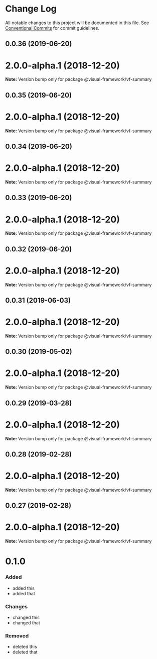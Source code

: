 # Change Log

All notable changes to this project will be documented in this file.
See [Conventional Commits](https://conventionalcommits.org) for commit guidelines.

## 0.0.36 (2019-06-20)



# 2.0.0-alpha.1 (2018-12-20)

**Note:** Version bump only for package @visual-framework/vf-summary





## 0.0.35 (2019-06-20)



# 2.0.0-alpha.1 (2018-12-20)

**Note:** Version bump only for package @visual-framework/vf-summary





## 0.0.34 (2019-06-20)



# 2.0.0-alpha.1 (2018-12-20)

**Note:** Version bump only for package @visual-framework/vf-summary





## 0.0.33 (2019-06-20)



# 2.0.0-alpha.1 (2018-12-20)

**Note:** Version bump only for package @visual-framework/vf-summary





## 0.0.32 (2019-06-20)



# 2.0.0-alpha.1 (2018-12-20)

**Note:** Version bump only for package @visual-framework/vf-summary





## 0.0.31 (2019-06-03)



# 2.0.0-alpha.1 (2018-12-20)

**Note:** Version bump only for package @visual-framework/vf-summary





## 0.0.30 (2019-05-02)



# 2.0.0-alpha.1 (2018-12-20)

**Note:** Version bump only for package @visual-framework/vf-summary





## 0.0.29 (2019-03-28)



# 2.0.0-alpha.1 (2018-12-20)

**Note:** Version bump only for package @visual-framework/vf-summary





## 0.0.28 (2019-02-28)



# 2.0.0-alpha.1 (2018-12-20)

**Note:** Version bump only for package @visual-framework/vf-summary





## 0.0.27 (2019-02-28)



# 2.0.0-alpha.1 (2018-12-20)

**Note:** Version bump only for package @visual-framework/vf-summary





# 0.1.0

### Added
- added this
- added that

### Changes

- changed this
- changed that

### Removed

- deleted this
- deleted that
